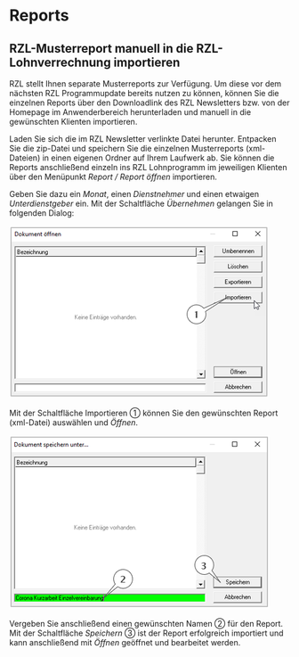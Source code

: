 # Reports

## RZL-Musterreport manuell in die RZL-Lohnverrechnung importieren

RZL stellt Ihnen separate Musterreports zur Verfügung. Um diese vor dem nächsten RZL Programmupdate bereits nutzen zu können, können Sie die einzelnen Reports über den Downloadlink des RZL Newsletters bzw. von der Homepage im Anwenderbereich herunterladen und manuell in die gewünschten Klienten importieren.

Laden Sie sich die im RZL Newsletter verlinkte Datei herunter. Entpacken Sie die zip-Datei und speichern Sie die einzelnen Musterreports (xml-Dateien) in einen eigenen Ordner auf Ihrem Laufwerk ab. Sie können die Reports anschließend einzeln ins RZL Lohnprogramm im jeweiligen Klienten über den Menüpunkt *Report / Report öffnen* importieren.

Geben Sie dazu ein *Monat*, einen *Dienstnehmer* und einen etwaigen *Unterdienstgeber* ein. Mit der Schaltfläche *Übernehmen* gelangen Sie in folgenden Dialog:

![Image](<img/image511.png>)

Mit der Schaltfläche Importieren ① können Sie den gewünschten Report (xml-Datei) auswählen und *Öffnen*.

![Image](<img/image512.png>)

Vergeben Sie anschließend einen gewünschten Namen ② für den Report. Mit der Schaltfläche *Speichern* ③ ist der Report erfolgreich importiert und kann anschließend mit *Öffnen* geöffnet und bearbeitet werden.
